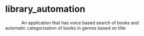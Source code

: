 # library_automation
             An application that has voice based search of books and automatic categorization of books in genres based on title
